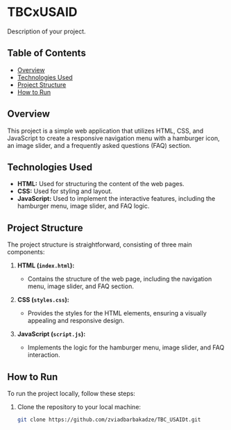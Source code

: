 # TBCxUSAID

Description of your project.

## Table of Contents
- [Overview](#overview)
- [Technologies Used](#technologies-used)
- [Project Structure](#project-structure)
- [How to Run](#how-to-run)

## Overview
This project is a simple web application that utilizes HTML, CSS, and JavaScript to create a responsive navigation menu with a hamburger icon, an image slider, and a frequently asked questions (FAQ) section.

## Technologies Used
- **HTML:** Used for structuring the content of the web pages.
- **CSS:** Used for styling and layout.
- **JavaScript:** Used to implement the interactive features, including the hamburger menu, image slider, and FAQ logic.

## Project Structure
The project structure is straightforward, consisting of three main components:

1. **HTML (`index.html`):**
   - Contains the structure of the web page, including the navigation menu, image slider, and FAQ section.

2. **CSS (`styles.css`):**
   - Provides the styles for the HTML elements, ensuring a visually appealing and responsive design.

3. **JavaScript (`script.js`):**
   - Implements the logic for the hamburger menu, image slider, and FAQ interaction.

## How to Run
To run the project locally, follow these steps:

1. Clone the repository to your local machine:
   ```bash
   git clone https://github.com/zviadbarbakadze/TBC_USAIDt.git

